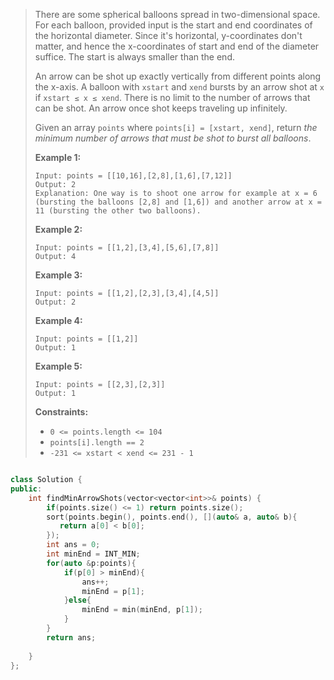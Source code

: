 > There are some spherical balloons spread in two-dimensional space. For each balloon, provided input is the start and end coordinates of the horizontal diameter. Since it's horizontal, y-coordinates don't matter, and hence the x-coordinates of start and end of the diameter suffice. The start is always smaller than the end.
>
> An arrow can be shot up exactly vertically from different points along the x-axis. A balloon with `xstart` and `xend` bursts by an arrow shot at `x` if `xstart ≤ x ≤ xend`. There is no limit to the number of arrows that can be shot. An arrow once shot keeps traveling up infinitely.
>
> Given an array `points` where `points[i] = [xstart, xend]`, return *the minimum number of arrows that must be shot to burst all balloons*.
>
>  
>
> **Example 1:**
>
> ```
> Input: points = [[10,16],[2,8],[1,6],[7,12]]
> Output: 2
> Explanation: One way is to shoot one arrow for example at x = 6 (bursting the balloons [2,8] and [1,6]) and another arrow at x = 11 (bursting the other two balloons).
> ```
>
> **Example 2:**
>
> ```
> Input: points = [[1,2],[3,4],[5,6],[7,8]]
> Output: 4
> ```
>
> **Example 3:**
>
> ```
> Input: points = [[1,2],[2,3],[3,4],[4,5]]
> Output: 2
> ```
>
> **Example 4:**
>
> ```
> Input: points = [[1,2]]
> Output: 1
> ```
>
> **Example 5:**
>
> ```
> Input: points = [[2,3],[2,3]]
> Output: 1
> ```
>
>  
>
> **Constraints:**
>
> - `0 <= points.length <= 104`
> - `points[i].length == 2`
> - `-231 <= xstart < xend <= 231 - 1`

```cpp

class Solution {
public:
    int findMinArrowShots(vector<vector<int>>& points) {
        if(points.size() <= 1) return points.size();
        sort(points.begin(), points.end(), [](auto& a, auto& b){
           return a[0] < b[0];
        });
        int ans = 0;
        int minEnd = INT_MIN;
        for(auto &p:points){
            if(p[0] > minEnd){
                ans++;
                minEnd = p[1];
            }else{
                minEnd = min(minEnd, p[1]);
            }
        }
        return ans;
        
    }
};
```

